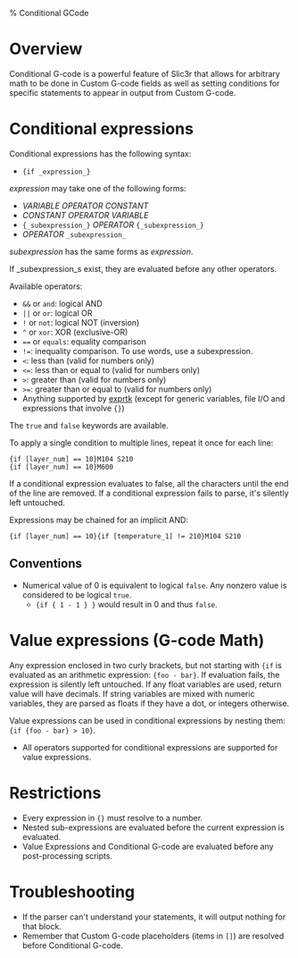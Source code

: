 % Conditional GCode

# Overview

Conditional G-code is a powerful feature of Slic3r that allows for arbitrary
math to be done in Custom G-code fields as well as setting conditions for specific statements to appear in output from Custom G-code.

# Conditional expressions

Conditional expressions has the following syntax:

* `{if _expression_}`

_expression_ may take one of the following forms: 

* _VARIABLE_ _OPERATOR_ _CONSTANT_
* _CONSTANT_ _OPERATOR_ _VARIABLE_
* `{_subexpression_}` _OPERATOR_ `{_subexpression_}`
* _OPERATOR_ `_subexpression_`

_subexpression_ has the same forms as _expression_.

If _subexpression_s exist, they are evaluated before any other operators.

Available operators:

* `&&` or `and`: logical AND
* `||` or `or`: logical OR
* `!` or `not`: logical NOT (inversion)
* `^` or `xor`: XOR (exclusive-OR)
* `==` or `equals`: equality comparison
* `!=`: inequality comparison. To use words, use a subexpression.
* `<`: less than (valid for numbers only)
* `<=`: less than or equal to (valid for numbers only)
* `>`: greater than (valid for numbers only)
* `>=`: greater than or equal to (valid for numbers only)
* Anything supported by [exprtk](http://www.partow.net/programming/exprtk/index.html) (except for generic variables, file I/O and expressions that involve `{}`)

The `true` and `false` keywords are available.

To apply a single condition to multiple lines, repeat it once for each line:

````
{if [layer_num] == 10}M104 S210
{if [layer_num] == 10}M600
````

If a conditional expression evaluates to false, all the characters until the end of the line are removed.
If a conditional expression fails to parse, it's silently left untouched.

Expressions may be chained for an implicit AND:

````
{if [layer_num] == 10}{if [temperature_1] != 210}M104 S210
````

## Conventions

* Numerical value of 0 is equivalent to logical `false`. Any nonzero value is considered to be logical `true`.
    * `{if { 1 - 1 } }` would result in 0 and thus `false`.

# Value expressions (G-code Math)

Any expression enclosed in two curly brackets, but not starting with `{if` is evaluated as an arithmetic expression: `{foo - bar}`.
If evaluation fails, the expression is silently left untouched.
If any float variables are used, return value will have decimals. If string variables are mixed with numeric variables, they are parsed as floats if they have a dot, or integers otherwise.

Value expressions can be used in conditional expressions by nesting them: `{if {foo - bar} > 10}`.

* All operators supported for conditional expressions are supported for value expressions.


# Restrictions

* Every expression in `{}` must resolve to a number.
* Nested sub-expressions are evaluated before the current expression is evaluated.
* Value Expressions and Conditional G-code are evaluated before any post-processing scripts.

# Troubleshooting

* If the parser can't understand your statements, it will output nothing for that block.
* Remember that Custom G-code placeholders (items in `[]`) are resolved before Conditional G-code.
